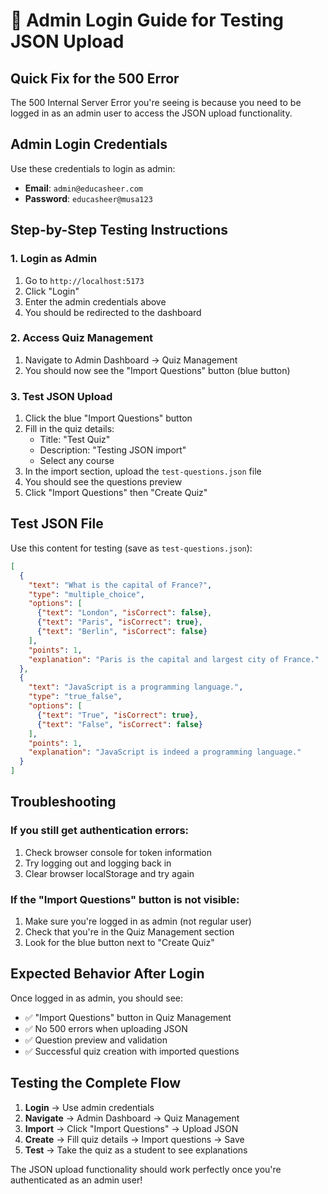 # 🔐 Admin Login Guide for Testing JSON Upload

## Quick Fix for the 500 Error

The 500 Internal Server Error you're seeing is because you need to be logged in as an admin user to access the JSON upload functionality.

## Admin Login Credentials

Use these credentials to login as admin:

- **Email**: `admin@educasheer.com`
- **Password**: `educasheer@musa123`

## Step-by-Step Testing Instructions

### 1. Login as Admin
1. Go to `http://localhost:5173`
2. Click "Login" 
3. Enter the admin credentials above
4. You should be redirected to the dashboard

### 2. Access Quiz Management
1. Navigate to Admin Dashboard → Quiz Management
2. You should now see the "Import Questions" button (blue button)

### 3. Test JSON Upload
1. Click the blue "Import Questions" button
2. Fill in the quiz details:
   - Title: "Test Quiz"
   - Description: "Testing JSON import"
   - Select any course
3. In the import section, upload the `test-questions.json` file
4. You should see the questions preview
5. Click "Import Questions" then "Create Quiz"

## Test JSON File

Use this content for testing (save as `test-questions.json`):

```json
[
  {
    "text": "What is the capital of France?",
    "type": "multiple_choice",
    "options": [
      {"text": "London", "isCorrect": false},
      {"text": "Paris", "isCorrect": true},
      {"text": "Berlin", "isCorrect": false}
    ],
    "points": 1,
    "explanation": "Paris is the capital and largest city of France."
  },
  {
    "text": "JavaScript is a programming language.",
    "type": "true_false",
    "options": [
      {"text": "True", "isCorrect": true},
      {"text": "False", "isCorrect": false}
    ],
    "points": 1,
    "explanation": "JavaScript is indeed a programming language."
  }
]
```

## Troubleshooting

### If you still get authentication errors:
1. Check browser console for token information
2. Try logging out and logging back in
3. Clear browser localStorage and try again

### If the "Import Questions" button is not visible:
1. Make sure you're logged in as admin (not regular user)
2. Check that you're in the Quiz Management section
3. Look for the blue button next to "Create Quiz"

## Expected Behavior After Login

Once logged in as admin, you should see:
- ✅ "Import Questions" button in Quiz Management
- ✅ No 500 errors when uploading JSON
- ✅ Question preview and validation
- ✅ Successful quiz creation with imported questions

## Testing the Complete Flow

1. **Login** → Use admin credentials
2. **Navigate** → Admin Dashboard → Quiz Management  
3. **Import** → Click "Import Questions" → Upload JSON
4. **Create** → Fill quiz details → Import questions → Save
5. **Test** → Take the quiz as a student to see explanations

The JSON upload functionality should work perfectly once you're authenticated as an admin user!
